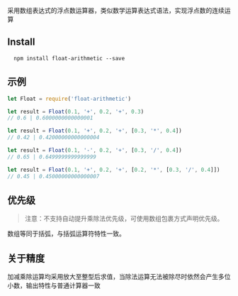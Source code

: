 采用数组表达式的浮点数运算器，类似数学运算表达式语法，实现浮点数的连续运算

## Install

      npm install float-arithmetic --save

## 示例

```js
let Float = require('float-arithmetic')

let result = Float(0.1, '+', 0.2, '+', 0.3)
// 0.6 | 0.6000000000000001

let result = Float(0.1, '+', 0.2, '+', [0.3, '*', 0.4])
// 0.42 | 0.42000000000000004

let result = Float(0.1, '-', 0.2, '+', [0.3, '/', 0.4])
// 0.65 | 0.6499999999999999

let result = Float(0.1, '+', 0.2, '+', [0.2, '*', [0.3, '/', 0.4]])
// 0.45 | 0.45000000000000007
```

## 优先级

> 注意：不支持自动提升乘除法优先级，可使用数组包裹方式声明优先级。

数组等同于括弧，与括弧运算符特性一致。


## 关于精度

加减乘除运算均采用放大至整型后求值，当除法运算无法被除尽时依然会产生多位小数，输出特性与普通计算器一致